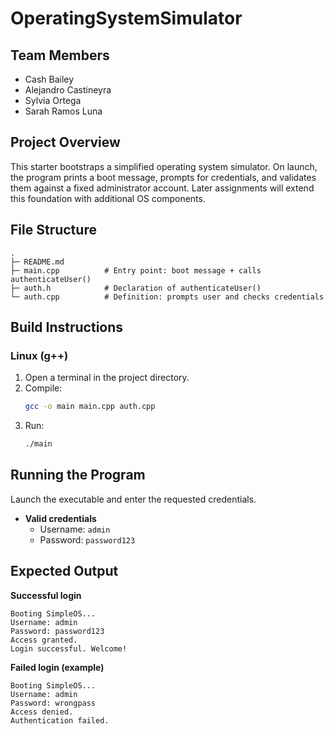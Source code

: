 # OperatingSystemSimulator

## Team Members
- Cash Bailey
- Alejandro Castineyra
- Sylvia Ortega
- Sarah Ramos Luna

## Project Overview
This starter bootstraps a simplified operating system simulator. On launch, the program prints a boot message, prompts for credentials, and validates them against a fixed administrator account. Later assignments will extend this foundation with additional OS components.

## File Structure
```
.
├─ README.md
├─ main.cpp          # Entry point: boot message + calls authenticateUser()
├─ auth.h            # Declaration of authenticateUser()
└─ auth.cpp          # Definition: prompts user and checks credentials
```

## Build Instructions

### Linux (g++)
1. Open a terminal in the project directory.
2. Compile:
   ```bash
   gcc -o main main.cpp auth.cpp
   ```
3. Run:
   ```bash
   ./main
   ```



## Running the Program
Launch the executable and enter the requested credentials.

- **Valid credentials**
  - Username: `admin`
  - Password: `password123`

## Expected Output

**Successful login**
```
Booting SimpleOS...
Username: admin
Password: password123
Access granted.
Login successful. Welcome!
```

**Failed login (example)**
```
Booting SimpleOS...
Username: admin
Password: wrongpass
Access denied.
Authentication failed.
```
